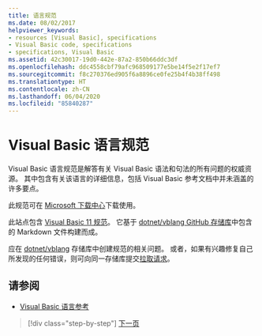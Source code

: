 ```yaml
---
title: 语言规范
ms.date: 08/02/2017
helpviewer_keywords:
- resources [Visual Basic], specifications
- Visual Basic code, specifications
- specifications, Visual Basic
ms.assetid: 42c30017-19d0-442e-87a2-850b66ddc3df
ms.openlocfilehash: ddc4558cbf79afc968509177e5be14f5e2f17ef7
ms.sourcegitcommit: f8c270376ed905f6a8896ce0fe25b4f4b38ff498
ms.translationtype: HT
ms.contentlocale: zh-CN
ms.lasthandoff: 06/04/2020
ms.locfileid: "85840287"
---
```

# <a name="visual-basic-language-specification"></a>Visual Basic 语言规范

Visual Basic 语言规范是解答有关 Visual Basic 语法和句法的所有问题的权威资源。 其中包含有关该语言的详细信息，包括 Visual Basic 参考文档中并未涵盖的许多要点。  
  
此规范可在 [Microsoft 下载中心](https://go.microsoft.com/fwlink/?LinkId=188623)下载使用。  
  
此站点包含 [Visual Basic 11 规范](../../../../_vblang/spec/introduction.md)。 它基于 [dotnet/vblang GitHub 存储库](https://github.com/dotnet/vblang/blob/master/spec/README.md)中包含的 Markdown 文件构建而成。

应在 [dotnet/vblang](https://github.com/dotnet/vblang/issues) 存储库中创建规范的相关问题。 或者，如果有兴趣修复自己所发现的任何错误，则可向同一存储库提交[拉取请求](https://github.com/dotnet/vblang/pulls)。

## <a name="see-also"></a>请参阅

- [Visual Basic 语言参考](../../language-reference/index.md)

>[!div class="step-by-step"]
>[下一页](../../../../_vblang/spec/introduction.md)
